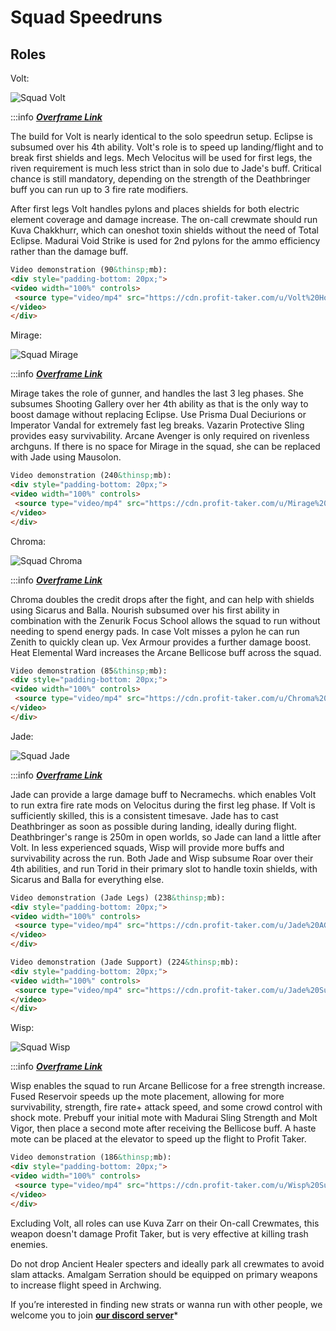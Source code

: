 # **Squad Speedruns**

## **Roles**

Volt:

![Squad Volt](https://cdn.profit-taker.com/u/Squad_Volt.png)

:::info [*__Overframe Link__*](https://overframe.gg/build/814126/volt-prime/squad-builds-volt-prime-eclipse/)

The build for Volt is nearly identical to the solo speedrun setup. Eclipse is subsumed over his 4th ability. Volt's role is to speed up landing/flight and to break first shields and legs. Mech Velocitus will be used for first legs, the riven requirement is much less strict than in solo due to Jade's buff. Critical chance is still mandatory, depending on the strength of the Deathbringer buff you can run up to 3 fire rate modifiers. 

After first legs Volt handles pylons and places shields for both electric element coverage and damage increase. The on-call crewmate should run Kuva Chakkhurr, which can oneshot toxin shields without the need of Total Eclipse.
Madurai Void Strike is used for 2nd pylons for the ammo efficiency rather than the damage buff. 

```html
Video demonstration (90&thinsp;mb):
<div style="padding-bottom: 20px;">
<video width="100%" controls>
 <source type="video/mp4" src="https://cdn.profit-taker.com/u/Volt%20Host%20POV.mp4">
</video>
</div>
```

Mirage:

![Squad Mirage](https://cdn.profit-taker.com/u/Squad_Mirage.png)

:::info [*__Overframe Link__*](https://overframe.gg/build/814124/mirage-prime/squad-builds-mirage-prime-shooting-gallery/)

Mirage takes the role of gunner, and handles the last 3 leg phases. She subsumes Shooting Gallery over her 4th ability as that is the only way to boost damage without replacing Eclipse. Use Prisma Dual Deciurions or Imperator Vandal for extremely fast leg breaks. Vazarin Protective Sling provides easy survivability. Arcane Avenger is only required on rivenless archguns. If there is no space for Mirage in the squad, she can be replaced with Jade using Mausolon.

```html
Video demonstration (240&thinsp;mb):
<div style="padding-bottom: 20px;">
<video width="100%" controls>
 <source type="video/mp4" src="https://cdn.profit-taker.com/u/Mirage%20AG%20POV%20optimized.mp4">
</video>
</div>
```

Chroma:

![Squad Chroma](https://cdn.profit-taker.com/u/Squad_Chroma.png)

:::info [*__Overframe Link__*](https://overframe.gg/build/814133/chroma-prime/squad-builds-chroma-prime-nourish/)

Chroma doubles the credit drops after the fight, and can help with shields using Sicarus and Balla. Nourish subsumed over his first ability in combination with the Zenurik Focus School allows the squad to run without needing to spend energy pads. In case Volt misses a pylon he can run Zenith to quickly clean up. Vex Armour provides a further damage boost. Heat Elemental Ward increases the Arcane Bellicose buff across the squad.


```html
Video demonstration (85&thinsp;mb):
<div style="padding-bottom: 20px;">
<video width="100%" controls>
 <source type="video/mp4" src="https://cdn.profit-taker.com/u/Chroma%20Support%20POV.mp4">
</video>
</div>
```

Jade:

![Squad Jade](https://cdn.profit-taker.com/u/Squad_Jade.png)

:::info [*__Overframe Link__*](https://overframe.gg/build/814139/jade/squad-builds-jade-roar/)

Jade can provide a large damage buff to Necramechs. which enables Volt to run extra fire rate mods on Velocitus during the first leg phase. If Volt is sufficiently skilled, this is a consistent timesave. Jade has to cast Deathbringer as soon as possible during landing, ideally during flight. Deathbringer's range is 250m in open worlds, so Jade can land a little after Volt.
In less experienced squads, Wisp will provide more buffs and survivability across the run. Both Jade and Wisp subsume Roar over their 4th abilities, and run Torid in their primary slot to handle toxin shields, with Sicarus and Balla for everything else.

```html
Video demonstration (Jade Legs) (238&thinsp;mb):
<div style="padding-bottom: 20px;">
<video width="100%" controls>
 <source type="video/mp4" src="https://cdn.profit-taker.com/u/Jade%20AG%20POV%20optimized.mp4">
</video>
</div>
```

```html
Video demonstration (Jade Support) (224&thinsp;mb):
<div style="padding-bottom: 20px;">
<video width="100%" controls>
 <source type="video/mp4" src="https://cdn.profit-taker.com/u/Jade%20Support%20POV.mp4">
</video>
</div>
```

Wisp:

![Squad Wisp](https://cdn.profit-taker.com/u/Squad_Wisp.png)

:::info [*__Overframe Link__*](https://overframe.gg/build/814120/wisp-prime/squad-builds-wisp-prime-roar/)

Wisp enables the squad to run Arcane Bellicose for a free strength increase. Fused Reservoir speeds up the mote placement, allowing for more survivability, strength, fire rate+ attack speed, and some crowd control with shock mote. Prebuff your initial mote with Madurai Sling Strength and Molt Vigor, then place a second mote after receiving the Bellicose buff. A haste mote can be placed at the elevator to speed up the flight to Profit Taker.

```html
Video demonstration (186&thinsp;mb):
<div style="padding-bottom: 20px;">
<video width="100%" controls>
 <source type="video/mp4" src="https://cdn.profit-taker.com/u/Wisp%20Support%20POV.mp4">
</video>
</div>
```

Excluding Volt, all roles can use Kuva Zarr on their On-call Crewmates, this weapon doesn't damage Profit Taker, but is very effective at killing trash enemies. 

Do not drop Ancient Healer specters and ideally park all crewmates to avoid slam attacks. Amalgam Serration should be equipped on primary weapons to increase flight speed in Archwing.

 If you’re interested in finding new strats or wanna run with other people, we welcome you to join [__our discord server__](https://discord.profit-taker.com)*
